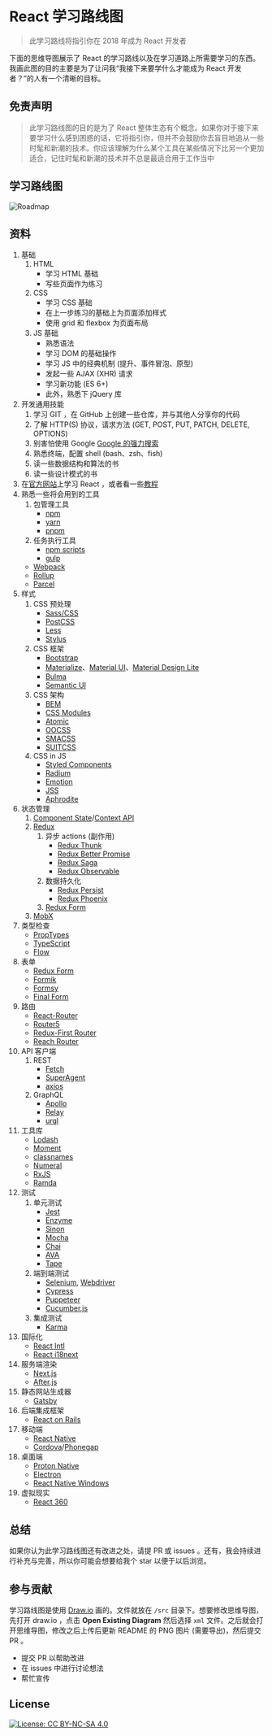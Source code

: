 # React 学习路线图

> 此学习路线将指引你在 2018 年成为 React 开发者

下面的思维导图展示了 React 的学习路线以及在学习道路上所需要学习的东西。我画此图的目的主要是为了让问我“我接下来要学什么才能成为 React 开发者？”的人有一个清晰的目标。

## 免责声明

> 此学习路线图的目的是为了 React 整体生态有个概念。如果你对于接下来要学习什么感到困惑的话，它将指引你，但并不会鼓励你去盲目地追从一些时髦和新潮的技术。你应该理解为什么某个工具在某些情况下比另一个更加适合，记住时髦和新潮的技术并不总是最适合用于工作当中

## 学习路线图

![Roadmap](./roadmap.png)

## 资料

1. 基础
    1. HTML
        * 学习 HTML 基础
        * 写些页面作为练习
    2. CSS
        * 学习 CSS 基础
        * 在上一步练习的基础上为页面添加样式
        * 使用 grid 和 flexbox 为页面布局
    3. JS 基础
        * 熟悉语法
        * 学习 DOM 的基础操作
        * 学习 JS 中的经典机制 (提升、事件冒泡、原型)
        * 发起一些 AJAX (XHR) 请求
        * 学习新功能 (ES 6+)
        * 此外，熟悉下 jQuery 库
2. 开发通用技能
    1. 学习 GIT ，在 GitHub 上创建一些仓库，并与其他人分享你的代码
    2. 了解 HTTP(S) 协议，请求方法 (GET, POST, PUT, PATCH, DELETE, OPTIONS)
    3. 别害怕使用 Google [Google 的强力搜索](http://www.powersearchingwithgoogle.com/)
    4. 熟悉终端，配置 shell (bash、zsh、fish)
    5. 读一些数据结构和算法的书
    6. 读一些设计模式的书
3. 在[官方网站](https://reactjs.org/tutorial/tutorial.html)上学习 React ，或者看一些[教程](https://egghead.io/courses/the-beginner-s-guide-to-react)
4. 熟悉一些将会用到的工具
    1. 包管理工具
        * [npm](https://www.npmjs.com/)
        * [yarn](https://yarnpkg.com/lang/en/)
        * [pnpm](https://pnpm.js.org/)
    2. 任务执行工具
        * [npm scripts](https://docs.npmjs.com/misc/scripts)
        * [gulp](https://gulpjs.com/)
    * [Webpack](https://webpack.js.org/)
    * [Rollup](https://rollupjs.org/guide/en)
    * [Parcel](https://parceljs.org/)
5. 样式
    1. CSS 预处理
        * [Sass/CSS](https://sass-lang.com/)
        * [PostCSS](https://postcss.org/)
        * [Less](http://lesscss.org/)
        * [Stylus](http://stylus-lang.com/)
    2. CSS 框架
        * [Bootstrap](https://getbootstrap.com/)
        * [Materialize](https://materializecss.com/)、[Material UI](https://material-ui.com/)、[Material Design Lite](https://getmdl.io/)
        * [Bulma](https://bulma.io/)
        * [Semantic UI](https://semantic-ui.com/)
    3. CSS 架构
        * [BEM](http://getbem.com/)
        * [CSS Modules](https://github.com/css-modules/css-modules)
        * [Atomic](https://acss.io/)
        * [OOCSS](https://github.com/stubbornella/oocss/wiki)
        * [SMACSS](https://smacss.com/)
        * [SUITCSS](https://suitcss.github.io/)
    4. CSS in JS
        * [Styled Components](https://www.styled-components.com/)
        * [Radium](https://formidable.com/open-source/radium/)
        * [Emotion](https://emotion.sh/)
        * [JSS](http://cssinjs.org/)
        * [Aphrodite](https://github.com/Khan/aphrodite)
6. 状态管理
    1. [Component State](https://reactjs.org/docs/faq-state.html)/[Context API](https://reactjs.org/docs/context.html)
    2. [Redux](https://redux.js.org/)
        1. 异步 actions (副作用)
            * [Redux Thunk](https://github.com/reduxjs/redux-thunk)
            * [Redux Better Promise](https://github.com/Lukasz-pluszczewski/redux-better-promise)
            * [Redux Saga](https://redux-saga.js.org/)
            * [Redux Observable](https://redux-observable.js.org)
        2. 数据持久化
            * [Redux Persist](https://github.com/rt2zz/redux-persist)
            * [Redux Phoenix](https://github.com/adam-golab/redux-phoenix)
        3. [Redux Form](https://redux-form.com)
    3. [MobX](https://mobx.js.org/)
7. 类型检查
    * [PropTypes](https://reactjs.org/docs/typechecking-with-proptypes.html)
    * [TypeScript](https://www.typescriptlang.org/)
    * [Flow](https://flow.org/en/)
8. 表单
    * [Redux Form](https://redux-form.com)
    * [Formik](https://github.com/jaredpalmer/formik)
    * [Formsy](https://github.com/formsy/formsy-react)
    * [Final Form](https://github.com/final-form/final-form)
9. 路由
    * [React-Router](https://reacttraining.com/react-router/)
    * [Router5](https://router5.js.org/)
    * [Redux-First Router](https://github.com/faceyspacey/redux-first-router)
    * [Reach Router](https://reach.tech/router/)
10. API 客户端
    1. REST
        * [Fetch](https://developer.mozilla.org/en-US/docs/Web/API/Fetch_API)
        * [SuperAgent](https://visionmedia.github.io/superagent/)
        * [axios](https://github.com/axios/axios)
    2. GraphQL
        * [Apollo](https://www.apollographql.com/docs/react/)
        * [Relay](https://facebook.github.io/relay/)
        * [urql](https://github.com/FormidableLabs/urql)
11. 工具库
    * [Lodash](https://lodash.com/)
    * [Moment](https://momentjs.com/)
    * [classnames](https://github.com/JedWatson/classnames)
    * [Numeral](http://numeraljs.com/)
    * [RxJS](http://reactivex.io/)
    * [Ramda](https://ramdajs.com/)
12. 测试
    1. 单元测试
        * [Jest](https://facebook.github.io/jest/)
        * [Enzyme](http://airbnb.io/enzyme/)
        * [Sinon](http://sinonjs.org/)
        * [Mocha](https://mochajs.org/)
        * [Chai](http://www.chaijs.com/)
        * [AVA](https://github.com/avajs/ava)
        * [Tape](https://github.com/substack/tape)
    2. 端到端测试
        * [Selenium](https://www.seleniumhq.org/), [Webdriver](http://webdriver.io/)
        * [Cypress](https://cypress.io/)
        * [Puppeteer](https://pptr.dev/)
        * [Cucumber.js](https://github.com/cucumber/cucumber-js)
    3. 集成测试
        * [Karma](https://karma-runner.github.io/)
13. 国际化
    * [React Intl](https://github.com/yahoo/react-intl)
    * [React i18next](https://react.i18next.com/)
14. 服务端渲染
    * [Next.js](https://nextjs.org/)
    * [After.js](https://github.com/jaredpalmer/after.js)
15. 静态网站生成器
    * [Gatsby](https://www.gatsbyjs.org/)
16. 后端集成框架
    * [React on Rails](https://shakacode.gitbooks.io/react-on-rails/content/)
17. 移动端
    * [React Native](https://facebook.github.io/react-native/)
    * [Cordova](https://cordova.apache.org/)/[Phonegap](https://phonegap.com/)
18. 桌面端
    * [Proton Native](https://proton-native.js.org/)
    * [Electron](https://electronjs.org/)
    * [React Native Windows](https://github.com/Microsoft/react-native-windows)
19. 虚拟现实
    * [React 360](https://facebook.github.io/react-360/)

## 总结

如果你认为此学习路线图还有改进之处，请提 PR 或 issues 。还有，我会持续进行补充与完善，所以你可能会想要给我个 star 以便于以后浏览。

## 参与贡献

学习路线图是使用 [Draw.io](https://www.draw.io/) 画的。文件就放在 `/src` 目录下。想要修改思维导图，先打开 draw.io ，点击 **Open Existing Diagram** 然后选择 `xml` 文件。之后就会打开思维导图，修改之后上传后更新 README 的 PNG 图片 (需要导出)，然后提交 PR 。

- 提交 PR 以帮助改进
- 在 issues 中进行讨论想法
- 帮忙宣传

## License

[![License: CC BY-NC-SA 4.0](https://img.shields.io/badge/License-CC%20BY--NC--SA%204.0-lightgrey.svg)](https://creativecommons.org/licenses/by-nc-sa/4.0/)
